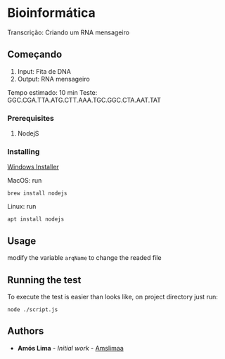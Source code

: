 # Bioinformática 

Transcrição: Criando um RNA mensageiro

## Começando 

1. Input: Fita de DNA
2. Output: RNA mensageiro

Tempo estimado: 10 min
Teste: GGC.CGA.TTA.ATG.CTT.AAA.TGC.GGC.CTA.AAT.TAT

### Prerequisites 

1. NodejS

###  Installing

[Windows Installer](https://nodejs.org/en/)

MacOS: run
```
brew install nodejs
```
Linux: run
```
apt install nodejs
```
## Usage 

modify the variable ```arqName``` to change the readed file 

## Running the test

To execute the test is easier than looks like, on project directory just run:

```
node ./script.js
```


## Authors

* **Amós Lima** - *Initial work* - [Amslimaa](https://github.com/amslimaa)

